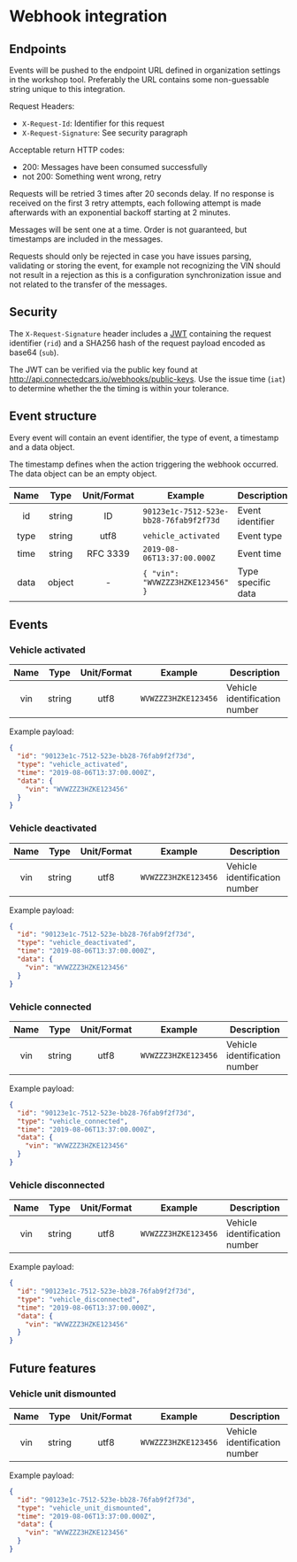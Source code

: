 # Webhook integration

## Endpoints

Events will be pushed to the endpoint URL defined in organization settings in the workshop tool. Preferably the URL contains some non-guessable string unique to this integration.

Request Headers:
* `X-Request-Id`: Identifier for this request
* `X-Request-Signature`: See security paragraph

Acceptable return HTTP codes:
* 200: Messages have been consumed successfully
* not 200: Something went wrong, retry

Requests will be retried 3 times after 20 seconds delay. If no response is received on the first 3 retry attempts, each following attempt is made afterwards with an exponential backoff starting at 2 minutes.

Messages will be sent one at a time. Order is not guaranteed, but timestamps are included in the messages.

Requests should only be rejected in case you have issues parsing, validating or storing the event, for example not recognizing the VIN should not result in a rejection as this is a configuration synchronization issue and not related to the transfer of the messages.

## Security
The `X-Request-Signature` header includes a [JWT](https://jwt.io/) containing the request identifier (`rid`) and a SHA256 hash of the request payload encoded as base64 (`sub`).

The JWT can be verified via the public key found at http://api.connectedcars.io/webhooks/public-keys. Use the issue time (`iat`) to determine whether the the timing is within your tolerance.

## Event structure

Every event will contain an event identifier, the type of event, a timestamp and a data object.

The timestamp defines when the action triggering the webhook occurred. The data object can be an empty object.

|   Name    |   Type   |  Unit/Format    | Example | Description |
|:---------:|:--------:|:---------------:|---------|-------------|
| id        | string   | ID              | `90123e1c-7512-523e-bb28-76fab9f2f73d` | Event identifier |
| type      | string   | utf8            | `vehicle_activated` | Event type |
| time      | string   | RFC 3339        | `2019-08-06T13:37:00.000Z` | Event time |
| data      | object   | -               | `{ "vin": "WVWZZZ3HZKE123456" }` | Type specific data |

## Events

### Vehicle activated

|   Name    |   Type   |  Unit/Format    | Example | Description |
|:---------:|:--------:|:---------------:|---------|-------------|
| vin       | string   | utf8            | `WVWZZZ3HZKE123456` | Vehicle identification number |

Example payload:
```json
{
  "id": "90123e1c-7512-523e-bb28-76fab9f2f73d",
  "type": "vehicle_activated",
  "time": "2019-08-06T13:37:00.000Z",
  "data": {
    "vin": "WVWZZZ3HZKE123456"
  }
}
```

### Vehicle deactivated

|   Name    |   Type   |  Unit/Format    | Example | Description |
|:---------:|:--------:|:---------------:|---------|-------------|
| vin       | string   | utf8            | `WVWZZZ3HZKE123456` | Vehicle identification number |

Example payload:
```json
{
  "id": "90123e1c-7512-523e-bb28-76fab9f2f73d",
  "type": "vehicle_deactivated",
  "time": "2019-08-06T13:37:00.000Z",
  "data": {
    "vin": "WVWZZZ3HZKE123456"
  }
}
```

### Vehicle connected

|   Name    |   Type   |  Unit/Format    | Example | Description |
|:---------:|:--------:|:---------------:|---------|-------------|
| vin       | string   | utf8            | `WVWZZZ3HZKE123456` | Vehicle identification number |

Example payload:
```json
{
  "id": "90123e1c-7512-523e-bb28-76fab9f2f73d",
  "type": "vehicle_connected",
  "time": "2019-08-06T13:37:00.000Z",
  "data": {
    "vin": "WVWZZZ3HZKE123456"
  }
}
```

### Vehicle disconnected

|   Name    |   Type   |  Unit/Format    | Example | Description |
|:---------:|:--------:|:---------------:|---------|-------------|
| vin       | string   | utf8            | `WVWZZZ3HZKE123456` | Vehicle identification number |

Example payload:
```json
{
  "id": "90123e1c-7512-523e-bb28-76fab9f2f73d",
  "type": "vehicle_disconnected",
  "time": "2019-08-06T13:37:00.000Z",
  "data": {
    "vin": "WVWZZZ3HZKE123456"
  }
}
```

## Future features

### Vehicle unit dismounted

|   Name    |   Type   |  Unit/Format    | Example | Description |
|:---------:|:--------:|:---------------:|---------|-------------|
| vin       | string   | utf8            | `WVWZZZ3HZKE123456` | Vehicle identification number |

Example payload:
```json
{
  "id": "90123e1c-7512-523e-bb28-76fab9f2f73d",
  "type": "vehicle_unit_dismounted",
  "time": "2019-08-06T13:37:00.000Z",
  "data": {
    "vin": "WVWZZZ3HZKE123456"
  }
}
```
